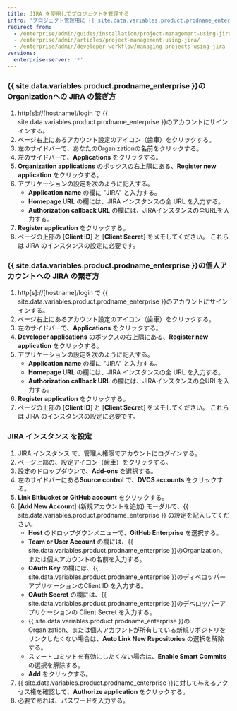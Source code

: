 ```yaml
---
title: JIRA を使用してプロジェクトを管理する
intro: 'プロジェクト管理用に {{ site.data.variables.product.prodname_enterprise }}に JIRA を統合することができます。'
redirect_from:
  - /enterprise/admin/guides/installation/project-management-using-jira/
  - /enterprise/admin/articles/project-management-using-jira/
  - /enterprise/admin/developer-workflow/managing-projects-using-jira
versions:
  enterprise-server: '*'
---
```


### {{ site.data.variables.product.prodname_enterprise }}のOrganizationへの JIRA の繋ぎ方

1. http[s]://[hostname]/login で {{ site.data.variables.product.prodname_enterprise }}のアカウントにサインインする。
1. ページ右上にあるアカウント設定のアイコン（歯車）をクリックする。
1. 左のサイドバーで、あなたのOrganizationの名前をクリックする。
1. 左のサイドバーで、**Applications** をクリックする。
1. **Organization applications** のボックスの右上隅にある、**Register new application** をクリックする。
1. アプリケーションの設定を次のように記入する。
    - **Application name** の欄に "JIRA" と入力する。
    - **Homepage URL** の欄には、JIRA インスタンスの全 URL を入力する。
    - **Authorization callback URL** の欄には、JIRAインスタンスの全URLを入力する。
1. **Register application** をクリックする。
1. ページの上部の [**Client ID**] と [**Client Secret**] をメモしてください。 これらは JIRA のインスタンスの設定に必要です。

### {{ site.data.variables.product.prodname_enterprise }}の個人アカウントへの JIRA の繋ぎ方

1. http[s]://[hostname]/login で {{ site.data.variables.product.prodname_enterprise }}のアカウントにサインインする。
1. ページ右上にあるアカウント設定のアイコン（歯車）をクリックする。
1. 左のサイドバーで、**Applications** をクリックする。
1. **Developer applications** のボックスの右上隅にある、**Register new application** をクリックする。
1. アプリケーションの設定を次のように記入する。
    - **Application name** の欄に "JIRA" と入力する。
    - **Homepage URL** の欄には、JIRA インスタンスの全 URL を入力する。
    - **Authorization callback URL** の欄には、JIRAインスタンスの全URLを入力する。
1. **Register application** をクリックする。
1. ページの上部の [**Client ID**] と [**Client Secret**] をメモしてください。 これらは JIRA のインスタンスの設定に必要です。

### JIRA インスタンス を設定

1. JIRA インスタンス で、管理人権限でアカウントにログインする。
1. ページ上部の、設定アイコン（歯車）をクリックする。
1. 設定のドロップダウンで、**Add-ons** を選択する。
1. 左のサイドバーにある**Source control** で、**DVCS accounts** をクリックする。
1. **Link Bitbucket or GitHub account** をクリックする。
1. [**Add New Account**] (新規アカウントを追加) モーダルで、{{ site.data.variables.product.prodname_enterprise }} の設定を記入してください。
    - **Host** のドロップダウンメニューで、**GitHub Enterprise** を選択する。
    - **Team or User Account** の欄には、{{ site.data.variables.product.prodname_enterprise }}のOrganization、または個人アカウントの名前を入力する。
    - **OAuth Key** の欄には、{{ site.data.variables.product.prodname_enterprise }}のディベロッパーアプリケーションのClient ID を入力する。
    - **OAuth Secret** の欄には、{{ site.data.variables.product.prodname_enterprise }}のデベロッパーアプリケーションの Client Secret を入力する。
    - {{ site.data.variables.product.prodname_enterprise }}の Organization、または個人アカウントが所有している新規リポジトリをリンクしたくない場合は、**Auto Link New Repositories** の選択を解除する。
    - スマートコミットを有効にしたくない場合は、**Enable Smart Commits** の選択を解除する。
    - **Add** をクリックする。
1. {{ site.data.variables.product.prodname_enterprise }}に対して与えるアクセス権を確認して、**Authorize application** をクリックする。
1. 必要であれば、パスワードを入力する。
